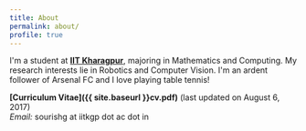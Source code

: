 ```yaml
---
title: About
permalink: about/
profile: true
---
```



I'm a student at **[IIT Kharagpur](http://www.iitkgp.ac.in)**, majoring in Mathematics and Computing. My research interests lie in Robotics and Computer Vision. I'm an ardent follower of Arsenal FC and I love playing table tennis!

**[Curriculum Vitae]({{ site.baseurl }}cv.pdf)** (last updated on August 6, 2017)<br>
*Email:* sourishg at iitkgp dot ac dot in
